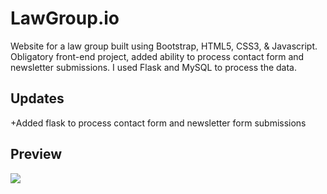 # LawGroup.io

Website for a law group built using Bootstrap, HTML5, CSS3, & Javascript. Obligatory front-end project, added ability to process contact form and newsletter submissions. I used Flask and MySQL to process the data.


## Updates
+Added flask to process contact form and newsletter form submissions

## Preview

![](assets/demo.gif)
